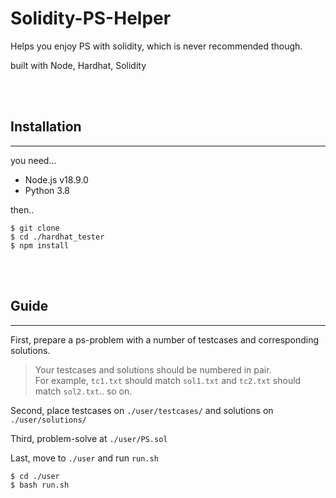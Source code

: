 # Solidity-PS-Helper

Helps you enjoy PS with solidity, which is never recommended though.

built with Node, Hardhat, Solidity

<br>
<br>

## Installation

---

you need...

- Node.js v18.9.0 <br>
- Python 3.8

then..

```
$ git clone
$ cd ./hardhat_tester
$ npm install
```

<br>
<br>

## Guide

---

First, prepare a ps-problem with a number of testcases and corresponding solutions.

> Your testcases and solutions should be numbered in pair.<br>For example, `tc1.txt` should match `sol1.txt` and `tc2.txt` should match `sol2.txt`.. so on.

Second, place testcases on `./user/testcases/` and solutions on `./user/solutions/`

Third, problem-solve at `./user/PS.sol`

Last, move to `./user` and run `run.sh`

```
$ cd ./user
$ bash run.sh
```
